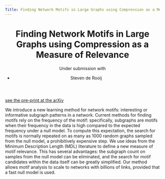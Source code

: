 ```yaml
---
Title: Finding Network Motifs in Large Graphs using Compression as a Measure of Relevance
---
```


<header>
<h1>Finding Network Motifs in Large Graphs using Compression as a Measure of Relevance</h1>
<span class="venue">Under submission</span>
with 
<ul class="authors">
  <li>Steven de Rooij</li>
</ul>
</header>

<a href="https://arxiv.org/abs/1701.02026">see the pre-print at the arXiv</a>

We introduce a new learning method for network motifs: interesting or informative subgraph patterns in a network. Current methods for finding motifs rely on the frequency of the motif: specifically, subgraphs are motifs when their frequency in the data is high compared to the expected frequency under a null model. To compute this expectation, the search for motifs is normally repeated on as many as 1000 random graphs sampled from the null model, a prohibitively expensive step. We use ideas from the Minimum Description Length (MDL) literature to define a new measure of motif relevance. This has several advantages: the subgraph count on samples from the null model can be eliminated, and the search for motif candidates within the data itself can be greatly simplified. Our method allows motif analysis to scale to networks with billions of links, provided that a fast null model is used.

